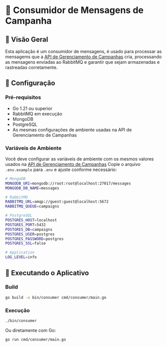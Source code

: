 # 📨 Consumidor de Mensagens de Campanha

## 🚀 Visão Geral

Esta aplicação  é um consumidor de mensagens, é usado para processar as mensagems que a [API de Gerenciamento de Campanhas](https://github.com/gabrigabs/api-campaign-management) cria, processando as mensagens enviadas ao RabbitMQ e garantir que sejam armazenadas e rastreadas corretamente.


## 🔧 Configuração

### Pré-requisitos

- Go 1.21 ou superior
- RabbitMQ em execução
- MongoDB
- PostgreSQL
- As mesmas configurações de ambiente usadas na API de Gerenciamento de Campanhas

### Variáveis de Ambiente

Você deve configurar as variáveis de ambiente com os mesmos valores usados na [API de Gerenciamento de Campanhas](https://github.com/gabrigabs/api-campaign-management) Copie o arquivo `.env.example` para `.env` e ajuste conforme necessário:

```bash
# MongoDB
MONGODB_URI=mongodb://root:root@localhost:27017/messages
MONGODB_DB_NAME=messages

# RabbitMQ
RABBITMQ_URL=amqp://guest:guest@localhost:5672
RABBITMQ_QUEUE=campaigns

# PostgreSQL
POSTGRES_HOST=localhost
POSTGRES_PORT=5432
POSTGRES_DB=campaigns
POSTGRES_USER=postgres
POSTGRES_PASSWORD=postgres
POSTGRES_SSL=false

# Application
LOG_LEVEL=info
```

## 🚀 Executando o Aplicativo

### Build

```bash
go build -o bin/consumer cmd/consumer/main.go
```

### Execução

```bash
./bin/consumer
```

Ou diretamente com Go:

```bash
go run cmd/consumer/main.go
```
